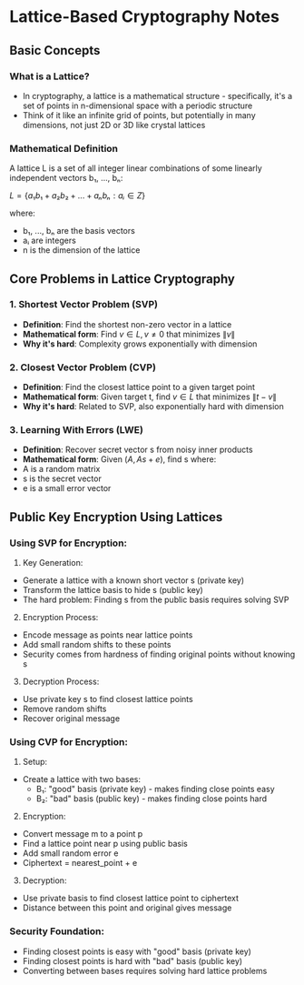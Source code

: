 # Lattice-Based Cryptography Notes

## Basic Concepts

### What is a Lattice?

- In cryptography, a lattice is a mathematical structure - specifically, it's a set of points in n-dimensional space with a periodic structure
- Think of it like an infinite grid of points, but potentially in many dimensions, not just 2D or 3D like crystal lattices

### Mathematical Definition

A lattice L is a set of all integer linear combinations of some linearly independent vectors b₁, ..., bₙ:

$L = \{a₁b₁ + a₂b₂ + ... + aₙbₙ : aᵢ ∈ Z\}$

where:

- b₁, ..., bₙ are the basis vectors
- aᵢ are integers
- n is the dimension of the lattice

## Core Problems in Lattice Cryptography

### 1. Shortest Vector Problem (SVP)

- **Definition**: Find the shortest non-zero vector in a lattice
- **Mathematical form**: Find $v ∈ L, v ≠ 0$ that minimizes $\|v\|$
- **Why it's hard**: Complexity grows exponentially with dimension

### 2. Closest Vector Problem (CVP)

- **Definition**: Find the closest lattice point to a given target point
- **Mathematical form**: Given target t, find $v ∈ L$ that minimizes $\|t - v\|$
- **Why it's hard**: Related to SVP, also exponentially hard with dimension

### 3. Learning With Errors (LWE)

- **Definition**: Recover secret vector s from noisy inner products
- **Mathematical form**: Given $(A, As + e)$, find s where:
- A is a random matrix
- s is the secret vector
- e is a small error vector

## Public Key Encryption Using Lattices

### Using SVP for Encryption:

1. Key Generation:

- Generate a lattice with a known short vector s (private key)
- Transform the lattice basis to hide s (public key)
- The hard problem: Finding s from the public basis requires solving SVP

2. Encryption Process:

- Encode message as points near lattice points
- Add small random shifts to these points
- Security comes from hardness of finding original points without knowing s

3. Decryption Process:

- Use private key s to find closest lattice points
- Remove random shifts
- Recover original message

### Using CVP for Encryption:

1. Setup:

- Create a lattice with two bases:
  - B₁: "good" basis (private key) - makes finding close points easy
  - B₂: "bad" basis (public key) - makes finding close points hard

2. Encryption:

- Convert message m to a point p
- Find a lattice point near p using public basis
- Add small random error e
- Ciphertext = nearest_point + e

3. Decryption:

- Use private basis to find closest lattice point to ciphertext
- Distance between this point and original gives message

### Security Foundation:

- Finding closest points is easy with "good" basis (private key)
- Finding closest points is hard with "bad" basis (public key)
- Converting between bases requires solving hard lattice problems
